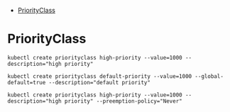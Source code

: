 - [PriorityClass](#priorityclass)


# PriorityClass 

```shell
kubectl create priorityclass high-priority --value=1000 --description="high priority"
```

```shell
kubectl create priorityclass default-priority --value=1000 --global-default=true --description="default priority"
```

```shell
kubectl create priorityclass high-priority --value=1000 --description="high priority" --preemption-policy="Never"
```